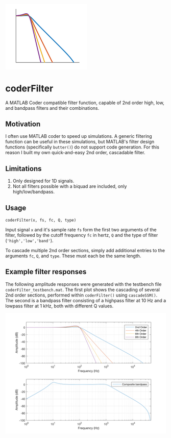 <img src="./img/logo.png" width="256">

# coderFilter
A MATLAB Coder compatible filter function, capable of 2nd order high, low, and bandpass filters and their combinations.

## Motivation

I often use MATLAB coder to speed up simulations. A generic filtering function can be useful in these simulations, but MATLAB's filter design functions (specifically `butter()`) do not support code generation. For this reason I built my own quick-and-easy 2nd order, cascadable filter.

## Limitations

1. Only designed for 1D signals.
2. Not all filters possible with a biquad are included, only high/low/bandpass.

## Usage

    coderFilter(x, fs, fc, Q, type)

Input signal `x` and it's sample rate `fs` form the first two arguments of the filter, followed by the cutoff frequency `fc` in hertz, `Q` and the type of filter (`'high','low','band'`).

To cascade multiple 2nd order sections, simply add additional entries to the arguments `fc`, `Q`, and `type`. These must each be the same length.

## Example filter responses

The following amplitude responses were generated with the testbench file `coderFilter_testbench.mat`. The first plot shows the cascading of several 2nd order sections, performed within `coderFilter()` using `cascadeSSM()`. The second is a bandpass filter consisting of a highpass filter at 10 Hz and a lowpass filter at 1 kHz, both with different Q values.

![Example filter responses.](./img/example_response.png)
